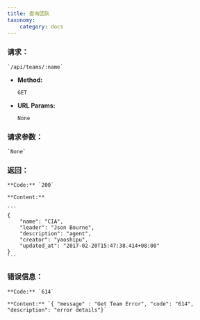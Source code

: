 ```yaml
---
title: 查询团队
taxonomy:
    category: docs
---
```


### 请求：

    `/api/teams/:name`

* **Method:**

    `GET`

* **URL Params:**

    `None`

### 请求参数：

    `None`

### 返回：

	**Code:** `200`

    **Content:** 
	
	```
    {
        "name": "CIA",
        "leader": "Json Bourne",
        "description": "agent",
        "creator": "yaoshipu",
        "updated_at": "2017-02-20T15:47:38.414+08:00"
    }
    ```

### 错误信息：

	**Code:** `614`
  	
  	**Content:** `{ "message" : "Get Team Error", "code": "614", "description": "error details"}`